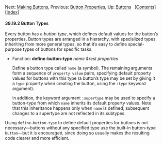 

Next: [Making Buttons](Making-Buttons.html), Previous: [Button Properties](Button-Properties.html), Up: [Buttons](Buttons.html)   \[[Contents](index.html#SEC_Contents "Table of contents")]\[[Index](Index.html "Index")]

#### 39.19.2 Button Types

Every button has a *button type*, which defines default values for the button’s properties. Button types are arranged in a hierarchy, with specialized types inheriting from more general types, so that it’s easy to define special-purpose types of buttons for specific tasks.

*   Function: **define-button-type** *name \&rest properties*

    Define a button type called `name` (a symbol). The remaining arguments form a sequence of `property value` pairs, specifying default property values for buttons with this type (a button’s type may be set by giving it a `type` property when creating the button, using the `:type` keyword argument).

    In addition, the keyword argument `:supertype` may be used to specify a button-type from which `name` inherits its default property values. Note that this inheritance happens only when `name` is defined; subsequent changes to a supertype are not reflected in its subtypes.

Using `define-button-type` to define default properties for buttons is not necessary—buttons without any specified type use the built-in button-type `button`—but it is encouraged, since doing so usually makes the resulting code clearer and more efficient.
